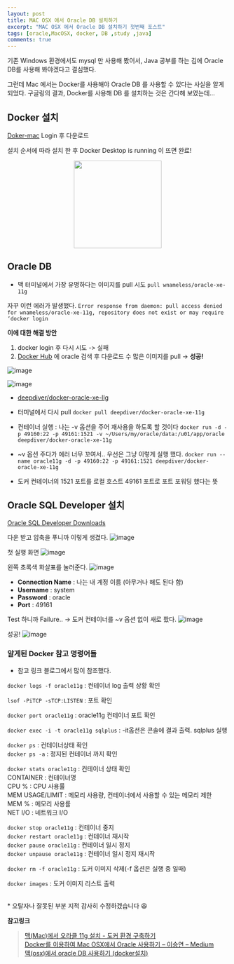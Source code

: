 ```yaml
---
layout: post
title: MAC OSX 에서 Oracle DB 설치하기
excerpt: "MAC OSX 에서 Oracle DB 설치하기 첫번째 포스트"
tags: [oracle,MacOSX, docker, DB ,study ,java]
comments: true
---
```


기존 Windows 환경에서도 mysql 만 사용해 봤어서, Java 공부를 하는 김에 Oracle DB를 사용해 봐야겠다고 결심했다.

그런데 Mac 에서는 Docker를 사용해야 Oracle DB 를 사용할 수 있다는 사실을 알게 되었다. 구글링의 결과, Docker를 사용해 DB 를 설치하는 것은 간다해 보였는데… 

## Docker 설치
[Doker-mac](https://hub.docker.com/editions/community/docker-ce-desktop-mac) Login 후 다운로드 

설치 순서에 따라 설치 한 후 Docker Desktop is running 이 뜨면 완료!
<p style="text-align: center;">
<img src="https://user-images.githubusercontent.com/42940194/54100433-b0993f00-4401-11e9-903b-4bf0af7493f2.png" width="200" >
</p>

## Oracle DB 
- 맥 터미널에서 가장 유명하다는 이미지를 pull 시도
`pull wnameless/oracle-xe-11g`

자꾸 이런 에러가 발생했다.
`Error response from daemon: pull access denied for wnameless/oracle-xe-11g, repository does not exist or may require ‘docker login`

**이에 대한 해결 방안**
1. docker login 후 다시 시도 -> 실패
2. [Docker Hub](https://hub.docker.com/search?q=oracle&type=image) 에 oracle 검색 후 다운로드 수 많은 이미지를 pull -> **성공!**

![image](https://user-images.githubusercontent.com/42940194/54100452-cc9ce080-4401-11e9-96d9-8744d5318787.png)

![image](https://user-images.githubusercontent.com/42940194/54100467-dde5ed00-4401-11e9-8efd-40cfc436bb6d.png)

- [deepdiver/docker-oracle-xe-llg](https://hub.docker.com/r/deepdiver/docker-oracle-xe-11g)

* 터미널에서 다시 pull
`docker pull deepdiver/docker-oracle-xe-11g`

* 컨테이너 실행 : 나는 -v 옵션을 주어 재사용을 하도록 할 것이다
`docker run -d -p 49160:22 -p 49161:1521 -v ~/Users/my/oracle/data:/u01/app/oracle deepdiver/docker-oracle-xe-11g`

- ~v 옵션 주다가 에러 너무 꼬여서.. 우선은 그냥 이렇게 실행 했다.
`docker run --name oracle11g -d -p 49160:22 -p 49161:1521 deepdiver/docker-oracle-xe-11g`

- 도커 컨테이너의 1521 포트를 로컬 호스트 49161 포트로 포트 포워딩 했다는 뜻

## Oracle SQL Developer 설치
[Oracle SQL Developer Downloads](https://www.oracle.com/technetwork/developer-tools/sql-developer/downloads/index.html)

다운 받고 압축을 푸니까 이렇게 생겼다.
![image](https://user-images.githubusercontent.com/42940194/54100478-ee966300-4401-11e9-8dea-83a6f8986026.png)


첫 실행 화면
![image](https://user-images.githubusercontent.com/42940194/54100494-f950f800-4401-11e9-8ef4-0ed25710ce23.png)


왼쪽 초록색 화살표를 눌러준다.
![image](https://user-images.githubusercontent.com/42940194/54100504-0837aa80-4402-11e9-8418-e30c10973866.png)

* **Connection Name** : 나는 내 계정 이름 (아무거나 해도 된다 함)
* **Username** : system
* **Password** : oracle
* **Port** : 49161

Test 하니까 Failure.. -> 도커 컨테이너를 ~v 옵션 없이 새로 팠다.
![image](https://user-images.githubusercontent.com/42940194/54100525-21d8f200-4402-11e9-9246-fffb5e3aede8.png)

성공!
![image](https://user-images.githubusercontent.com/42940194/54100526-256c7900-4402-11e9-8ba8-c43a2960ceb0.png)


### 알게된 Docker 참고 명령어들
- 참고 링크 블로그에서 많이 참조했다.

`docker logs -f oracle11g` : 컨테이너 log 출력 상황 확인

`lsof -PiTCP -sTCP:LISTEN` : 포트 확인

`docker port oracle11g` : oracle11g 컨테이너 포트 확인

`docker exec -i -t oracle11g sqlplus` : -it옵션은 콘솔에 결과 출력. sqlplus 실행

`docker ps` : 컨테이너상태 확인<br>
`docker ps -a` : 정지된 컨테이너 까지 확인<br>

`docker stats oracle11g` : 컨테이너 상태 확인<br>
CONTAINER : 컨테이너명<br>
CPU % : CPU 사용률<br>
MEM USAGE/LIMIT : 메모리 사용량, 컨테이너에서 사용할 수 있는 메모리 제한<br>
MEM % : 메모리 사용률<br>
NET I/O : 네트워크 I/O<br>

`docker stop oracle11g` : 컨테이너 중지<br>
`docker restart oracle11g` : 컨테이너 재시작<br>
`docker pause oracle11g` : 컨테이너 일시 정지<br>
`docker unpause oracle11g` : 컨테이너 일시 정지 재시작<br>

`docker rm -f oracle11g` : 도커 이미지 삭제(-f 옵션은 실행 중 일때)

`docker images` : 도커 이미지 리스트 출력

<br>
* 오탈자나 잘못된 부분 지적 감사히 수정하겠습니다 😆

**참고링크**
> [맥(Mac)에서 오라클 11g 설치 - 도커 환경 구축하기](https://lhoris.tistory.com/18)<br>
> [Docker를 이용하여 Mac OSX에서 Oracle 사용하기 – 이승연 – Medium](https://medium.com/@adie0423/docker%EB%A1%9C-mac-osx%EC%97%90%EC%84%9C-oracle-%EC%82%AC%EC%9A%A9%ED%95%98%EA%B8%B0-13d49ab53a50)<br>
> [맥(osx)에서 oracle DB 사용하기 (docker설치)](http://vrpano.kr/bbs/board.php?bo_table=Mac&wr_id=13)